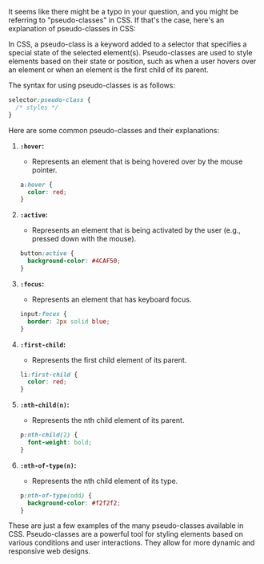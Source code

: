 It seems like there might be a typo in your question, and you might be referring to "pseudo-classes" in CSS. If that's the case, here's an explanation of pseudo-classes in CSS:

In CSS, a pseudo-class is a keyword added to a selector that specifies a special state of the selected element(s). Pseudo-classes are used to style elements based on their state or position, such as when a user hovers over an element or when an element is the first child of its parent.

The syntax for using pseudo-classes is as follows:

```css
selector:pseudo-class {
  /* styles */
}
```

Here are some common pseudo-classes and their explanations:

1. **`:hover`:**
   - Represents an element that is being hovered over by the mouse pointer.
   ```css
   a:hover {
     color: red;
   }
   ```

2. **`:active`:**
   - Represents an element that is being activated by the user (e.g., pressed down with the mouse).
   ```css
   button:active {
     background-color: #4CAF50;
   }
   ```

3. **`:focus`:**
   - Represents an element that has keyboard focus.
   ```css
   input:focus {
     border: 2px solid blue;
   }
   ```

4. **`:first-child`:**
   - Represents the first child element of its parent.
   ```css
   li:first-child {
     color: red;
   }
   ```

5. **`:nth-child(n)`:**
   - Represents the nth child element of its parent.
   ```css
   p:nth-child(2) {
     font-weight: bold;
   }
   ```

6. **`:nth-of-type(n)`:**
   - Represents the nth child element of its type.
   ```css
   p:nth-of-type(odd) {
     background-color: #f2f2f2;
   }
   ```

These are just a few examples of the many pseudo-classes available in CSS. Pseudo-classes are a powerful tool for styling elements based on various conditions and user interactions. They allow for more dynamic and responsive web designs.